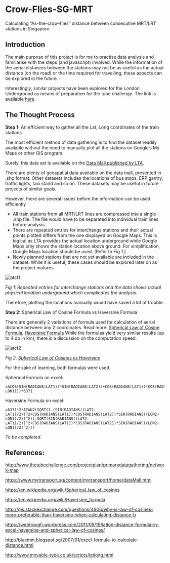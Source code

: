 # Crow-Flies-SG-MRT
Calculating “As-the-crow-flies” distance between consecutive MRT/LRT stations in Singapore

## Introduction ##

The main purpose of this project is for me to practise data analysis and familiarise with the steps (and javascript) involved. While the information of the aerial distances between the stations may not be as useful as the actual distance (on the road) or the time required for travelling, these aspects can be explored in the future.

Interestingly, similar projects have been explored for the London Underground as means of preparation for the tube challenge. The link is available [here].

## The Thought Process ##

**Step 1:** An efficient way to gather all the Lat, Long coordinates of the train stations

The most efficient method of data gathering is to find the dataset readily available without the need to manually plot all the stations on Google’s My Maps or other GIS program.

Surely, this data set is available on the [Data Mall published by LTA].

There are plenty of geospatial data available on the data mall, presented in .shp format.
Other datasets includes the locations of bus stops, ERP gantry, traffic lights, taxi stand and so on. These datasets may be useful in future projects of similar goals.

However, there are several issues before the information can be used efficiently
* All train stations from all MRT/LRT lines are compressed into a single .shp file. The file would have to be separated into individual train lines before analysis.
* There are repeated entries for interchange stations and their actual points plotted differs from the one displayed on Google Maps. This is logical as LTA provides the actual location underground while Google Maps only shows the station location above ground. For simplification, Google Maps location should be used. (Refer to Fig 1.)
* Newly planned stations that are not yet available are included in the dataset. While it is useful, these cases should be explored later on as the project matures.


![atcf1](https://cloud.githubusercontent.com/assets/16046667/24665508/2d450172-1990-11e7-9053-aed0fc379f62.JPG)

*Fig 1: Repeated entries for interchange stations and the data shows actual physical location underground which complicates the analysis.*


Therefore, plotting the locations manually would have saved a lot of trouble. 

**Step 2:** Spherical Law of Cosine Formula vs Haversine Formula

There are generally 2 variations of formula used for calculation of aerial distance between any 2 coordinates. Read more: [Spherical Law of Cosine Formula], [Haversine Formula]
While the formulas yield very similar results (up to 4 dp in km), there is a discussion on the computation speed. 

![atcf2](https://cloud.githubusercontent.com/assets/16046667/24665509/2d4ad0b6-1990-11e7-9853-8f9a2b6ffd73.JPG)

*Fig 2. [Spherical Law of Cosines vs Haversine]*

For the sake of learning, both formulas were used.

Spherical Formula on excel:
```
=ACOS(SIN(RADIANS(LAT1))*SIN(RADIANS(LAT2))+COS(RADIANS(LAT1))*COS(RADIANS(LAT2))*COS(RADIANS(LON2-LON1)))*6371
```

Haversine Formula on excel:
```
=6371*2*ATAN2(SQRT(1-(SIN(RADIANS((LAT2-LAT1)/2))^2+COS(RADIANS(LAT1))*COS(RADIANS(LAT2))*SIN(RADIANS((LON2-LON1)/2))^2)),SQRT(SIN(RADIANS((LAT2-LAT1)/2))^2+COS(RADIANS(LAT1))*COS(RADIANS(LAT2))*SIN(RADIANS((LON2-LON1)/2)^2)))
```

*To be completed.*

## References: ##

[here]:http://www.thetubechallenge.com/projectplan/primarydatagathering/network-map


[Data Mall published by LTA]:https://www.mytransport.sg/content/mytransport/home/dataMall.html


[Spherical Law of Cosine Formula]:https://en.wikipedia.org/wiki/Spherical_law_of_cosines


[Haversine Formula]:https://en.wikipedia.org/wiki/Haversine_formula


[Spherical Law of Cosines vs Haversine]:http://gis.stackexchange.com/questions/4906/why-is-law-of-cosines-more-preferable-than-haversine-when-calculating-distance-b

http://www.thetubechallenge.com/projectplan/primarydatagathering/network-map


https://www.mytransport.sg/content/mytransport/home/dataMall.html


https://en.wikipedia.org/wiki/Spherical_law_of_cosines


https://en.wikipedia.org/wiki/Haversine_formula


http://gis.stackexchange.com/questions/4906/why-is-law-of-cosines-more-preferable-than-haversine-when-calculating-distance-b


https://webtrough.wordpress.com/2011/09/19/latlon-distance-formula-in-excel-haversine-and-spherical-law-of-cosines/


http://bluemm.blogspot.sg/2007/01/excel-formula-to-calculate-distance.html


http://www.movable-type.co.uk/scripts/latlong.html


